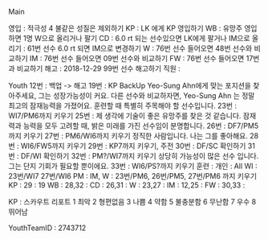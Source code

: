 Main

영입	: 적극성 4 불같은 성질은 제외하기
KP	: LK 에게 KP 영입하기
WB	: 유망주 영입하면 1명 W으로 올리거나 팔기
CD	: 6.0 rt 되는 선수있으면 LK에게 팔거나 IM으로 올리기
	: 61번 선수 6.0 rt 되면 IM으로 변경하기
W	: 76번 선수 들어오면 48번 선수와 비교하기
IM      : 76번 선수 들어오면 09번 선수와 비교하기
FW	: 76번 선수 들어오면 17번과 비교하기
해고  : 2018-12-29 99번 선수 해고하기 
직원  : 

Youth
12번 : 백업 -> 해고
19번 : KP BackUp
   Yeo-Sung Ahn에게 맞는 포지션을 찾아주세요, 그는 성장가능성이 커요.
   다른 선수와 비교하자면, Yeo-Sung Ahn 는 정말 최고의 잠재능력을 가졌어요.
   훈련할 때 특별히 주목해야 할 선수입니다.
23번 : WI7/PM6까지 키우기
25번 : 
   제 생각에 기술이 좋은 유망주를 찾은 것 같습니다.
   잠재력과 능력을 모두 고려할 때, 밝은 미래를 가진 선수임이 분명합니다.
26번 : DF7/PM5까지 키우기
27번 : PM6/WI6까지 키우기
  정직한 사람입니다. 나는 그를 좋아해요.
28번 : WI6/FW5까지 키우기
29번 : KP7까지 키우기, 주전
30번 : DF/SC 확인하기
31번 : DF/WI 확인하기
32번 : PM?/WI7까지 키우기
  상당히 가능성이 많은 선수 입니다. 그는 단지 기회가 필요할 뿐이에요.
33번 : WI6/PS?까지 키우기
훈련 :
   개인   : All
   WI                : 23번/WI7 27번/WI6
   PM     : IM, W    : 23번/PM6, 26번/PM5, 27번/PM6 까지 키우기
   KP     : 29       : 19
   WB     : 28,32    : 
   CD     : 26,31    :
   W      : 23,27    : 
   IM     : 12,25    : 
   FW     : 30,33    :

KP : 스카우트 리포트
1 최악
2 형편없음
3 나쁨
4 약함
5 불충분함
6 무난함
7 우수
8 뛰어남

YouthTeamID : 2743712
